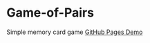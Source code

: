 # Game-of-Pairs
Simple memory card game
[GitHub Pages Demo](https://infected-by-js.github.io/Game-of-Pairs/)
